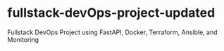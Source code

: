 # fullstack-devOps-project-updated
Fullstack DevOps Project using FastAPI, Docker, Terraform, Ansible, and Monitoring
